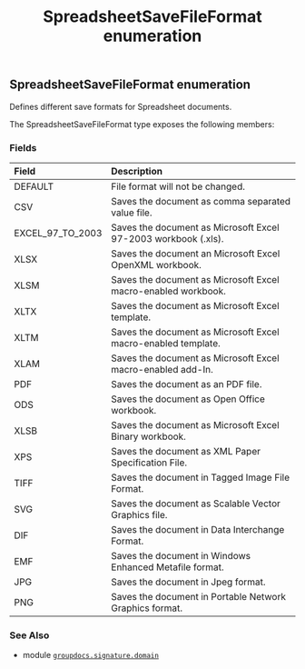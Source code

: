 ﻿---
title: SpreadsheetSaveFileFormat enumeration
second_title: GroupDocs.Signature for Python via .NET API References
description: 
type: docs
url: /python-net/groupdocs.signature.domain/spreadsheetsavefileformat/
is_root: false
weight: 740
---

## SpreadsheetSaveFileFormat enumeration

Defines different save formats for Spreadsheet documents.



The SpreadsheetSaveFileFormat type exposes the following members:

### Fields
| Field | Description |
| :- | :- |
| DEFAULT | File format will not be changed. |
| CSV | Saves the document as comma separated value file. |
| EXCEL_97_TO_2003 | Saves the document as Microsoft Excel 97-2003 workbook (.xls). |
| XLSX | Saves the document an Microsoft Excel OpenXML workbook. |
| XLSM | Saves the document as Microsoft Excel macro-enabled workbook. |
| XLTX | Saves the document as Microsoft Excel template. |
| XLTM | Saves the document as Microsoft Excel macro-enabled template. |
| XLAM | Saves the document as Microsoft Excel macro-enabled add-In. |
| PDF | Saves the document as an PDF file. |
| ODS | Saves the document as Open Office workbook. |
| XLSB | Saves the document as Microsoft Excel Binary workbook. |
| XPS | Saves the document as XML Paper Specification File. |
| TIFF | Saves the document in Tagged Image File Format. |
| SVG | Saves the document as  Scalable Vector Graphics file. |
| DIF | Saves the document in Data Interchange Format. |
| EMF | Saves the document in Windows Enhanced Metafile format. |
| JPG | Saves the document in Jpeg format. |
| PNG | Saves the document in Portable Network Graphics format. |



### See Also
* module [`groupdocs.signature.domain`](..)

